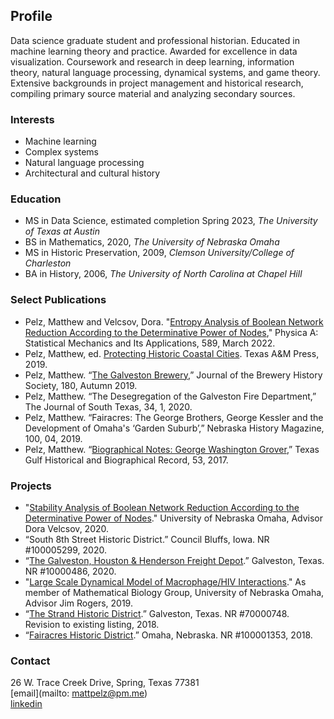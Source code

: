 ## Profile
Data science graduate student and professional historian. Educated in machine learning theory and practice. Awarded for excellence in data visualization. Coursework and research in deep learning, information theory, natural language processing, dynamical systems, and game theory. Extensive backgrounds in project management and historical research, compiling primary source material and analyzing secondary sources.

### Interests
- Machine learning
- Complex systems
- Natural language processing 
- Architectural and cultural history

### Education
- MS in Data Science, estimated completion Spring 2023, *The University of Texas at Austin*
- BS in Mathematics, 2020, *The University of Nebraska Omaha*   
- MS in Historic Preservation, 2009, *Clemson University/College of Charleston*
- BA in History, 2006, *The University of North Carolina at Chapel Hill*

### Select Publications
- Pelz, Matthew and Velcsov, Dora. "[Entropy Analysis of Boolean Network Reduction According to the Determinative Power of Nodes](https://www.sciencedirect.com/science/article/pii/S0378437121008761?dgcid=coauthor)," Physica A: Statistical Mechanics and Its Applications, 589, March 2022.
- Pelz, Matthew, ed. [Protecting Historic Coastal Cities](https://www.amazon.com/Protecting-Historic-Coastal-Cities-University-Corpus/dp/1623497701). Texas A&M Press, 2019.
- Pelz, Matthew. “[The Galveston Brewery](http://www.breweryhistory.com/journal/archive/180/index.html),” Journal of the Brewery History Society, 180, Autumn 2019.
- Pelz, Matthew. “The Desegregation of the Galveston Fire Department,” The Journal of South Texas, 34, 1, 2020.
- Pelz, Matthew. “Fairacres: The George Brothers, George Kessler and the Development of Omaha's ‘Garden Suburb’,” Nebraska History Magazine, 100, 04, 2019.
- Pelz, Matthew. “[Biographical Notes: George Washington Grover](http://www.texasgulfrecord.org/toc-volume-53.html),” Texas Gulf Historical and Biographical Record, 53, 2017. 

### Projects
- "[Stability Analysis of Boolean Network Reduction According to the Determinative Power of Nodes](https://digitalcommons.unomaha.edu/srcaf/2020/schedule/40/)." University of Nebraska Omaha, Advisor Dora Velcsov, 2020.
- “South 8th Street Historic District.” Council Bluffs, Iowa. NR #100005299, 2020.
- “[The Galveston, Houston & Henderson Freight Depot](https://atlas.thc.texas.gov/NR/pdfs/100004866/100004866.pdf).” Galveston, Texas. NR #10000486, 2020. 
- "[Large Scale Dynamical Model of Macrophage/HIV Interactions](https://digitalcommons.unomaha.edu/cgi/viewcontent.cgi?article=2481&context=srcaf)." As member of Mathematical Biology Group, University of Nebraska Omaha, Advisor Jim Rogers, 2019.
- “[The Strand Historic District](https://atlas.thc.texas.gov/NR/pdfs/70000748/70000748.pdf).” Galveston, Texas. NR #70000748. Revision to existing listing, 2018.
- “[Fairacres Historic District](https://issuu.com/kristinetynangerber/docs/fairacres_historic_district_nominat).” Omaha, Nebraska. NR #100001353, 2018. 

### Contact
26 W. Trace Creek Drive, Spring, Texas 77381  
[email](mailto: mattpelz@pm.me)  
[linkedin](https://www.linkedin.com/in/pelzm/)
